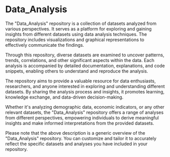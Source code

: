 # Data_Analysis
The "Data_Analysis" repository is a collection of datasets analyzed from various perspectives. It serves as a platform for exploring and gaining insights from different datasets using data analysis techniques. The repository includes visualizations and graphical representations to effectively communicate the findings.

Through this repository, diverse datasets are examined to uncover patterns, trends, correlations, and other significant aspects within the data. Each analysis is accompanied by detailed documentation, explanations, and code snippets, enabling others to understand and reproduce the analysis.

The repository aims to provide a valuable resource for data enthusiasts, researchers, and anyone interested in exploring and understanding different datasets. By sharing the analysis process and insights, it promotes learning, knowledge exchange, and data-driven decision-making.

Whether it's analyzing demographic data, economic indicators, or any other relevant datasets, the "Data_Analysis" repository offers a range of analyses from different perspectives, empowering individuals to derive meaningful insights and make informed interpretations from the provided datasets.

Please note that the above description is a generic overview of the "Data_Analysis" repository. You can customize and tailor it to accurately reflect the specific datasets and analyses you have included in your repository.

